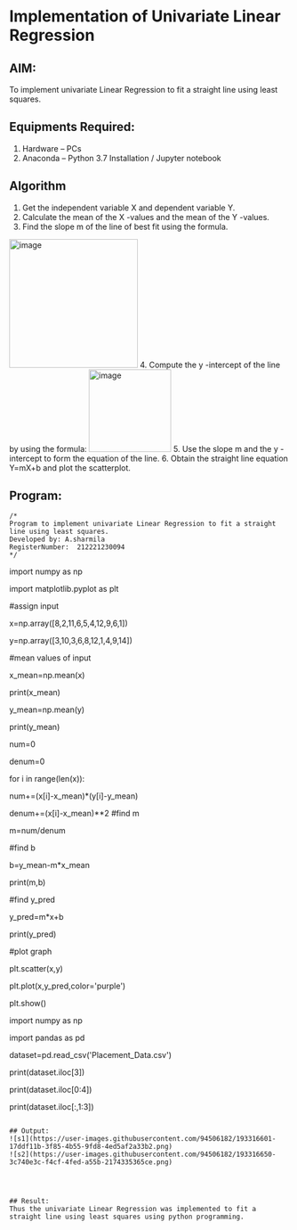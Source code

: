 # Implementation of Univariate Linear Regression
## AIM:
To implement univariate Linear Regression to fit a straight line using least squares.

## Equipments Required:
1. Hardware – PCs
2. Anaconda – Python 3.7 Installation / Jupyter notebook

## Algorithm
1. Get the independent variable X and dependent variable Y.
2. Calculate the mean of the X -values and the mean of the Y -values.
3. Find the slope m of the line of best fit using the formula. 
<img width="231" alt="image" src="https://user-images.githubusercontent.com/93026020/192078527-b3b5ee3e-992f-46c4-865b-3b7ce4ac54ad.png">
4. Compute the y -intercept of the line by using the formula:
<img width="148" alt="image" src="https://user-images.githubusercontent.com/93026020/192078545-79d70b90-7e9d-4b85-9f8b-9d7548a4c5a4.png">
5. Use the slope m and the y -intercept to form the equation of the line.
6. Obtain the straight line equation Y=mX+b and plot the scatterplot.

## Program:
```
/*
Program to implement univariate Linear Regression to fit a straight line using least squares.
Developed by: A.sharmila
RegisterNumber:  212221230094
*/
```
import numpy as np

import matplotlib.pyplot as plt

#assign input

x=np.array([8,2,11,6,5,4,12,9,6,1])

y=np.array([3,10,3,6,8,12,1,4,9,14])

#mean values of input

x_mean=np.mean(x)

print(x_mean)

y_mean=np.mean(y)

print(y_mean)

num=0

denum=0

for i in range(len(x)):

num+=(x[i]-x_mean)*(y[i]-y_mean)

denum+=(x[i]-x_mean)**2
#find m

m=num/denum

#find b

b=y_mean-m*x_mean

print(m,b)

#find y_pred

y_pred=m*x+b

print(y_pred)

#plot graph

plt.scatter(x,y)

plt.plot(x,y_pred,color='purple')

plt.show()

import numpy as np

import pandas as pd

dataset=pd.read_csv('Placement_Data.csv')

print(dataset.iloc[3])

print(dataset.iloc[0:4])

print(dataset.iloc[:,1:3])
~~~

## Output:
![s1](https://user-images.githubusercontent.com/94506182/193316601-17ddf11b-3f85-4b55-9fd8-4ed5af2a33b2.png)
![s2](https://user-images.githubusercontent.com/94506182/193316650-3c740e3c-f4cf-4fed-a55b-2174335365ce.png)




## Result:
Thus the univariate Linear Regression was implemented to fit a straight line using least squares using python programming.
